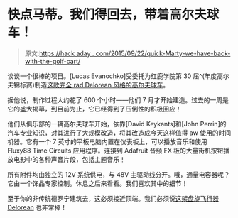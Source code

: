 # 快点马蒂。我们得回去，带着高尔夫球车！

> 原文:[https://hack aday . com/2015/09/22/quick-Marty-we-have-back-with-the-golf-cart/](https://hackaday.com/2015/09/22/quick-marty-we-have-to-go-back-with-the-golf-cart/)

谈谈一个很棒的项目。[Lucas Evanochko]受委托为红鹿学院第 30 届^(年度高尔夫锦标赛)制造[这款完全 rad Delorean 风格的高尔夫球车](https://imgur.com/gallery/g9BUi/new)。

据他说，制作过程大约花了 600 个小时——他们 7 月才开始建造。过去的一周是它的盛大揭幕，到目前为止，它已经得到了压倒性的积极回应！

他们从俱乐部的一辆高尔夫球车开始，依靠[David Keykants]和[John Perrin]的汽车专业知识，对其进行了大规模改造，将其改造成今天这样值得 aw 使用的时间机器。它有一个 7 英寸的平板电脑内置在仪表板上，可以播放音乐和使用 Fluxy88 Time Circuits 应用程序。连接到 Adafruit 音频 FX 板的大量街机按钮播放电影中的各种声音片段，包括主题音乐！

所有附件均由独立的 12V 系统供电，与 48V 主驱动线分开。哦，通量电容器呢？它由一个饰品专家控制。休息之后来看看。我们喜欢其中的细节！

至于你的非传统德罗宁建筑去，这必须接近顶端。我们必须说[这架盘旋飞行器 Delorean](http://hackaday.com/2012/05/20/delorean-hovercraft/) 也非常棒！